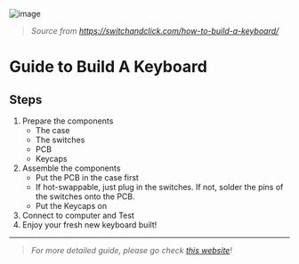 ![image](https://switchandclick.com/wp-content/uploads/2020/08/IMG_6335.webp)
> *Source from https://switchandclick.com/how-to-build-a-keyboard/*
# __Guide to Build A Keyboard__
## Steps
1. Prepare the components
   * The case
   * The switches
   * PCB
   * Keycaps
2. Assemble the components
   * Put the PCB in the case first
   * If hot-swappable, just plug in the switches. If not, solder the pins of the switches onto the PCB.
   * Put the Keycaps on
3. Connect to computer and Test
4. Enjoy your fresh new keyboard built!
---
> *For more detailed guide, please go check [this website](https://switchandclick.com/how-to-build-a-keyboard/)!*
